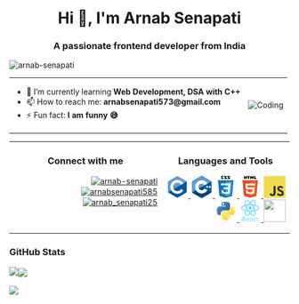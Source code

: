 <h1 align="center">Hi 👋, I'm Arnab Senapati</h1>
<h3 align="center">A passionate frontend developer from India</h3>

<p align="left">
  <img src="https://komarev.com/ghpvc/?username=arnab-senapati&label=Profile%20views&color=0e75b6&style=flat" alt="arnab-senapati" />
</p>
<table>
  <tr>
    <td>
      <ul>
        <li>🌱 I’m currently learning <strong>Web Development, DSA with C++</strong></li>
        <li>📫 How to reach me: <strong>arnabsenapati573@gmail.com</strong></li>
        <li>⚡ Fun fact: <strong>I am funny 😅</strong></li>
      </ul>
    </td>
    <td>
      <img src="https://media1.giphy.com/media/v1.Y2lkPTc5MGI3NjExeG9oY2V3ZTg4dHBta3Q2aGdxbHJtem82dWl6Z3dmZ3d6NjV4OHpsaCZlcD12MV9pbnRlcm5hbF9naWZfYnlfaWQmY3Q9Zw/wLNuW1tCKRiPmDV5Y4/giphy.gif" alt="Coding" width="400">
    </td>
  </tr>
</table>

 <table>
    <td valign="top">
      <h3 align="center">Connect with me</h3>
      <p align="right">
        <a href="https://linkedin.com/in/arnab-senapati" target="_blank">
          <img align="center" src="https://raw.githubusercontent.com/rahuldkjain/github-profile-readme-generator/master/src/images/icons/Social/linked-in-alt.svg" alt="arnab-senapati" height="30" width="40" />
        </a>
        <a href="https://instagram.com/arnabsenapati585" target="_blank">
          <img align="center" src="https://raw.githubusercontent.com/rahuldkjain/github-profile-readme-generator/master/src/images/icons/Social/instagram.svg" alt="arnabsenapati585" height="30" width="40" />
        </a>
        <a href="https://www.leetcode.com/arnab_senapati25" target="_blank">
          <img align="center" src="https://raw.githubusercontent.com/rahuldkjain/github-profile-readme-generator/master/src/images/icons/Social/leet-code.svg" alt="arnab_senapati25" height="30" width="40" />
        </a>
      </p>
    </td>
    <td valign="top">
      <h3 align="center">Languages and Tools</h3>
      <p align="right">
        <a href="https://www.cprogramming.com/" target="_blank">
          <img src="https://raw.githubusercontent.com/devicons/devicon/master/icons/c/c-original.svg" width="40" height="40"/> 
        </a> 
        <a href="https://www.w3schools.com/cpp/" target="_blank">
          <img src="https://raw.githubusercontent.com/devicons/devicon/master/icons/cplusplus/cplusplus-original.svg" width="40" height="40"/> 
        </a> 
        <a href="https://www.w3schools.com/css/" target="_blank">
          <img src="https://raw.githubusercontent.com/devicons/devicon/master/icons/css3/css3-original-wordmark.svg" width="40" height="40"/> 
        </a> 
        <a href="https://www.w3.org/html/" target="_blank">
          <img src="https://raw.githubusercontent.com/devicons/devicon/master/icons/html5/html5-original-wordmark.svg" width="40" height="40"/> 
        </a> 
        <a href="https://developer.mozilla.org/en-US/docs/Web/JavaScript" target="_blank">
          <img src="https://raw.githubusercontent.com/devicons/devicon/master/icons/javascript/javascript-original.svg" width="40" height="40"/> 
        </a> 
        <a href="https://www.python.org" target="_blank">
          <img src="https://raw.githubusercontent.com/devicons/devicon/master/icons/python/python-original.svg" width="40" height="40"/> 
        </a> 
        <a href="https://reactjs.org/" target="_blank">
          <img src="https://raw.githubusercontent.com/devicons/devicon/master/icons/react/react-original-wordmark.svg" width="40" height="40"/> 
        </a> 
        <a href="https://tailwindcss.com/" target="_blank">
          <img src="https://www.vectorlogo.zone/logos/tailwindcss/tailwindcss-icon.svg" width="40" height="40"/> 
        </a> 
      </p>
    </td>
</table>

  </tr>
</table>
<h3 align="left">GitHub Stats</h3>
<p>
  <img align="left" src="https://github-readme-stats.vercel.app/api/top-langs?username=arnab-senapati&show_icons=true&locale=en&layout=compact" />
</p>

<p>
  <img align="center" src="https://github-readme-stats.vercel.app/api?username=arnab-senapati&show_icons=true&locale=en" />
</p>

<p>
  <img align="center" src="https://github-readme-streak-stats.herokuapp.com/?user=arnab-senapati&" />
</p>
